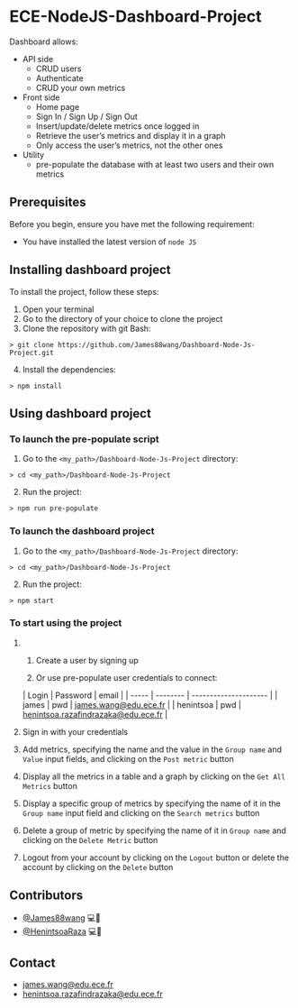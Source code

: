 # ECE-NodeJS-Dashboard-Project 

Dashboard allows:

  * API side 
    - CRUD users 
    - Authenticate
    - CRUD your own metrics 
  * Front side
    - Home page
    - Sign In / Sign Up / Sign Out
    - Insert/update/delete metrics once logged in
    - Retrieve the user’s metrics and display it in a graph
    - Only access the user’s metrics, not the other ones
  * Utility
    - pre-populate the database with at least two users and their own metrics


## Prerequisites

Before you begin, ensure you have met the following requirement:
  * You have installed the latest version of `node JS`



## Installing dashboard project

To install the project, follow these steps:
1. Open your terminal
2. Go to the directory of your choice to clone the project
3. Clone the repository with git Bash:

```shell
> git clone https://github.com/James88wang/Dashboard-Node-Js-Project.git
```

4. Install the dependencies:

```shell
> npm install
```




## Using dashboard project

### To launch the pre-populate script

1. Go to the `<my_path>/Dashboard-Node-Js-Project` directory:

```shell
> cd <my_path>/Dashboard-Node-Js-Project
```

2. Run the project:

```shell
> npm run pre-populate
```



### To launch the dashboard project

1. Go to the `<my_path>/Dashboard-Node-Js-Project` directory:

```shell
> cd <my_path>/Dashboard-Node-Js-Project
```

2. Run the project:

```shell
> npm start
```

 

### To start using the project

1. 1. Create a user by signing up

   2.  Or use pre-populate user credentials to connect:

   | Login | Password | email                 |
| ----- | -------- | --------------------- |
   | james | pwd      | james.wang@edu.ece.fr |
   | henintsoa | pwd      | henintsoa.razafindrazaka@edu.ece.fr |
   
2. Sign in with your credentials
3. Add metrics, specifying the name and the value in the `Group name` and `Value` input fields, and clicking on the `Post metric` button
4. Display all the metrics in a table and a graph by clicking on the `Get All Metrics` button
5. Display a specific group of metrics by specifying the name of it in the `Group name` input field and clicking on the `Search metrics` button
6. Delete a group of metric by specifying the name of it in `Group name` and clicking on the `Delete Metric` button
7. Logout from your account by clicking on the `Logout` button or delete the account by clicking on the `Delete` button




## Contributors

* [@James88wang](https://github.com/James88wang) 💻🐛
* [@HenintsoaRaza](https://github.com/HenintsoaRaza) 💻🐛


## Contact

* james.wang@edu.ece.fr
* henintsoa.razafindrazaka@edu.ece.fr
